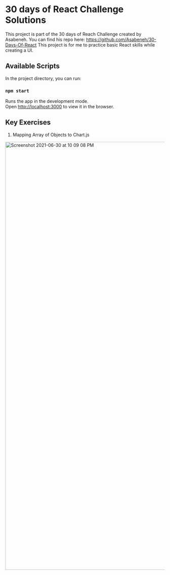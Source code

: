 # 30 days of React Challenge Solutions

This project is part of the 30 days of Reach Challenge created by Asabeneh.
You can find his repo here: https://github.com/Asabeneh/30-Days-Of-React
This project is for me to practice basic React skills while creating a UI.

## Available Scripts

In the project directory, you can run:

### `npm start`

Runs the app in the development mode.\
Open [http://localhost:3000](http://localhost:3000) to view it in the browser.

## Key Exercises

1. Mapping Array of Objects to Chart.js

<img width="1353" alt="Screenshot 2021-06-30 at 10 09 08 PM" src="https://user-images.githubusercontent.com/60170717/123975696-1dc8a800-d9f0-11eb-86f6-a271e4cedeae.png">
